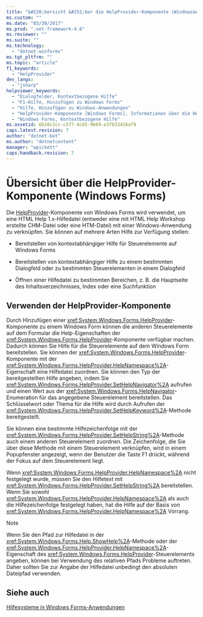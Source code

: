 ```yaml
---
title: "&#220;bersicht &#252;ber die HelpProvider-Komponente (Windows&#160;Forms) | Microsoft Docs"
ms.custom: ""
ms.date: "03/30/2017"
ms.prod: ".net-framework-4.6"
ms.reviewer: ""
ms.suite: ""
ms.technology: 
  - "dotnet-winforms"
ms.tgt_pltfrm: ""
ms.topic: "article"
f1_keywords: 
  - "HelpProvider"
dev_langs: 
  - "jsharp"
helpviewer_keywords: 
  - "Dialogfelder, Kontextbezogene Hilfe"
  - "F1-Hilfe, Hinzufügen zu Windows Forms"
  - "Hilfe, Hinzufügen zu Windows-Anwendungen"
  - "HelpProvider-Komponente [Windows Forms], Informationen über die HelpProvider-Komponente"
  - "Windows Forms, Kontextbezogene Hilfe"
ms.assetid: 6b10c2cc-c577-4cb5-9669-e37b33416af9
caps.latest.revision: 7
author: "dotnet-bot"
ms.author: "dotnetcontent"
manager: "wpickett"
caps.handback.revision: 7
---
```

# &#220;bersicht &#252;ber die HelpProvider-Komponente (Windows&#160;Forms)
Die [HelpProvider](../../../../docs/framework/winforms/controls/helpprovider-component-windows-forms.md)\-Komponente von Windows Forms wird verwendet, um eine HTML Help 1.x\-Hilfedatei \(entweder eine mit HTML Help Workshop erstellte CHM\-Datei oder eine HTM\-Datei\) mit einer Windows\-Anwendung zu verknüpfen.  Sie können auf mehrere Arten Hilfe zur Verfügung stellen:  
  
-   Bereitstellen von kontextabhängiger Hilfe für Steuerelemente auf Windows Forms  
  
-   Bereitstellen von kontextabhängiger Hilfe zu einem bestimmten Dialogfeld oder zu bestimmten Steuerelementen in einem Dialogfeld  
  
-   Öffnen einer Hilfedatei zu bestimmten Bereichen, z. B. die Hauptseite des Inhaltsverzeichnisses, Index oder eine Suchfunktion  
  
## Verwenden der HelpProvider\-Komponente  
 Durch Hinzufügen einer <xref:System.Windows.Forms.HelpProvider>\-Komponente zu einem Windows Form können die anderen Steuerelemente auf dem Formular die Help\-Eigenschaften der <xref:System.Windows.Forms.HelpProvider>\-Komponente verfügbar machen.  Dadurch können Sie Hilfe für die Steuerelemente auf dem Windows Form bereitstellen.  Sie können der <xref:System.Windows.Forms.HelpProvider>\-Komponente mit der <xref:System.Windows.Forms.HelpProvider.HelpNamespace%2A>\-Eigenschaft eine Hilfedatei zuordnen.  Sie können den Typ der bereitgestellten Hilfe angeben, indem Sie <xref:System.Windows.Forms.HelpProvider.SetHelpNavigator%2A> aufrufen und einen Wert aus der <xref:System.Windows.Forms.HelpNavigator>\-Enumeration für das angegebene Steuerelement bereitstellen.  Das Schlüsselwort oder Thema für die Hilfe wird durch Aufrufen der <xref:System.Windows.Forms.HelpProvider.SetHelpKeyword%2A>\-Methode bereitgestellt.  
  
 Sie können eine bestimmte Hilfezeichenfolge mit der <xref:System.Windows.Forms.HelpProvider.SetHelpString%2A>\-Methode auch einem anderen Steuerelement zuordnen.  Die Zeichenfolge, die Sie über diese Methode mit einem Steuerelement verknüpfen, wird in einem Popupfenster angezeigt, wenn der Benutzer die Taste F1 drückt, während der Fokus auf dem Steuerelement liegt.  
  
 Wenn <xref:System.Windows.Forms.HelpProvider.HelpNamespace%2A> nicht festgelegt wurde, müssen Sie den Hilfetext mit <xref:System.Windows.Forms.HelpProvider.SetHelpString%2A> bereitstellen.  Wenn Sie sowohl <xref:System.Windows.Forms.HelpProvider.HelpNamespace%2A> als auch die Hilfezeichenfolge festgelegt haben, hat die Hilfe auf der Basis von <xref:System.Windows.Forms.HelpProvider.HelpNamespace%2A> Vorrang.  
  
> [!NOTE]
>  Wenn Sie den Pfad zur Hilfedatei in der <xref:System.Windows.Forms.Help.ShowHelp%2A>\-Methode oder der <xref:System.Windows.Forms.HelpProvider.HelpNamespace%2A>\-Eigenschaft des <xref:System.Windows.Forms.HelpProvider>\-Steuerelements angeben, können bei Verwendung des relativen Pfads Probleme auftreten.  Daher sollten Sie zur Angabe der Hilfedatei unbedingt den absoluten Dateipfad verwenden.  
  
## Siehe auch  
 [Hilfesysteme in Windows Forms\-Anwendungen](../../../../docs/framework/winforms/advanced/help-systems-in-windows-forms-applications.md)